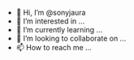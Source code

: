 - 👋 Hi, I’m @sonyjaura
- 👀 I’m interested in ...
- 🌱 I’m currently learning ...
- 💞️ I’m looking to collaborate on ...
- 📫 How to reach me ...

<!---
sonyjaura/sonyjaura is a ✨ special ✨ repository because its `README.md` (this file) appears on your GitHub profile.
You can click the Preview link to take a look at your changes.
--->
